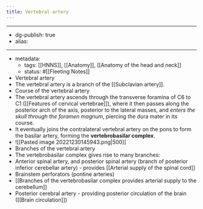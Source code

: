 ```yaml
---
title: Vertebral artery
---
```


- --
- dg-publish: true
- alias:
- --
- metadata:
	- tags: [[HNNS]], [[Anatomy]], [[Anatomy of the head and neck]]
	- status: #[[Fleeting Notes]]
- Vertebral artery
- The vertebral artery is a branch of the [[Subclavian artery]].
- Course of the vertebral artery
- The vertebral artery ascends through the transverse foramina of C6 to C1 ([[Features of cervical vertebrae]]), where it then passes along the posterior arch of the axis, posterior to the lateral masses, and *enters the skull through the foramen magnum*, piercing the dura mater in its course.
- It eventually joins the contralateral vertebral artery on the pons to form the basilar artery, forming the **vertebrobasilar complex**.
- ![[Pasted image 20221230145943.png|500]]
- Branches of the vertebral artery
- The vertebrobasilar complex gives rise to many branches:
- Anterior spinal artery, and posterior spinal artery (branch of posterior inferior cerebellar artery) - provides [[Arterial supply of the spinal cord]]
- Brainstem perforators (pontine arteries)
- [[Branches of the vertebrobasilar complex provides arterial supply to the cerebellum]]
- Posterior cerebral artery - providing posterior circulation of the brain ([[Brain circulation]])